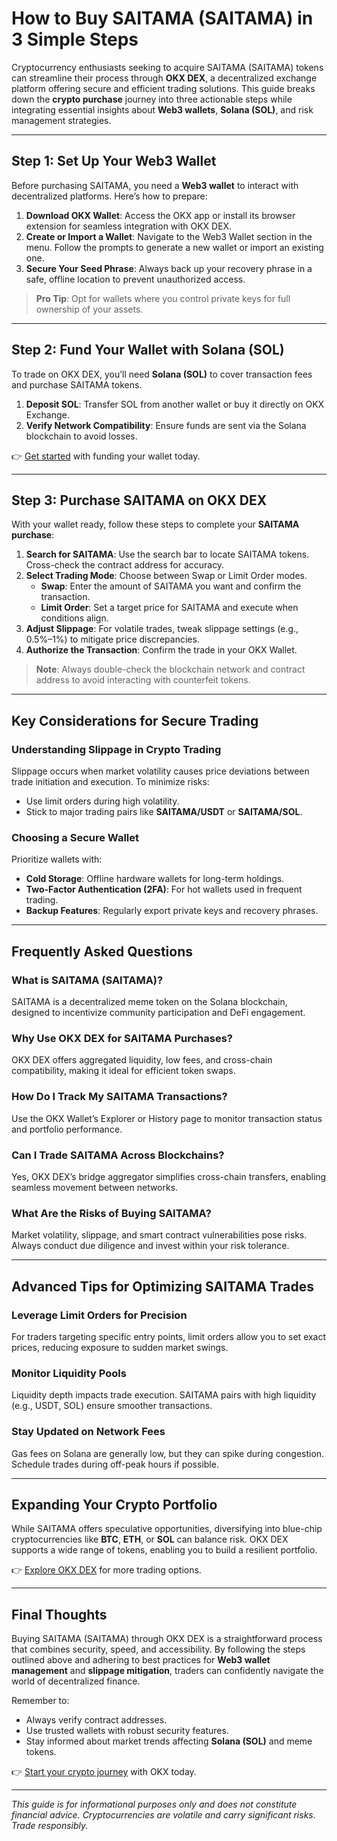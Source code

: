 # How to Buy SAITAMA (SAITAMA) in 3 Simple Steps  

Cryptocurrency enthusiasts seeking to acquire SAITAMA (SAITAMA) tokens can streamline their process through **OKX DEX**, a decentralized exchange platform offering secure and efficient trading solutions. This guide breaks down the **crypto purchase** journey into three actionable steps while integrating essential insights about **Web3 wallets**, **Solana (SOL)**, and risk management strategies.  

---

## Step 1: Set Up Your Web3 Wallet  

Before purchasing SAITAMA, you need a **Web3 wallet** to interact with decentralized platforms. Here’s how to prepare:  

1. **Download OKX Wallet**: Access the OKX app or install its browser extension for seamless integration with OKX DEX.  
2. **Create or Import a Wallet**: Navigate to the Web3 Wallet section in the menu. Follow the prompts to generate a new wallet or import an existing one.  
3. **Secure Your Seed Phrase**: Always back up your recovery phrase in a safe, offline location to prevent unauthorized access.  

> **Pro Tip**: Opt for wallets where you control private keys for full ownership of your assets.  

---

## Step 2: Fund Your Wallet with Solana (SOL)  

To trade on OKX DEX, you’ll need **Solana (SOL)** to cover transaction fees and purchase SAITAMA tokens.  

1. **Deposit SOL**: Transfer SOL from another wallet or buy it directly on OKX Exchange.  
2. **Verify Network Compatibility**: Ensure funds are sent via the Solana blockchain to avoid losses.  

👉 [Get started](https://bit.ly/okx-bonus) with funding your wallet today.  

---

## Step 3: Purchase SAITAMA on OKX DEX  

With your wallet ready, follow these steps to complete your **SAITAMA purchase**:  

1. **Search for SAITAMA**: Use the search bar to locate SAITAMA tokens. Cross-check the contract address for accuracy.  
2. **Select Trading Mode**: Choose between Swap or Limit Order modes.  
   - **Swap**: Enter the amount of SAITAMA you want and confirm the transaction.  
   - **Limit Order**: Set a target price for SAITAMA and execute when conditions align.  
3. **Adjust Slippage**: For volatile trades, tweak slippage settings (e.g., 0.5%–1%) to mitigate price discrepancies.  
4. **Authorize the Transaction**: Confirm the trade in your OKX Wallet.  

> **Note**: Always double-check the blockchain network and contract address to avoid interacting with counterfeit tokens.  

---

## Key Considerations for Secure Trading  

### Understanding Slippage in Crypto Trading  
Slippage occurs when market volatility causes price deviations between trade initiation and execution. To minimize risks:  
- Use limit orders during high volatility.  
- Stick to major trading pairs like **SAITAMA/USDT** or **SAITAMA/SOL**.  

### Choosing a Secure Wallet  
Prioritize wallets with:  
- **Cold Storage**: Offline hardware wallets for long-term holdings.  
- **Two-Factor Authentication (2FA)**: For hot wallets used in frequent trading.  
- **Backup Features**: Regularly export private keys and recovery phrases.  

---

## Frequently Asked Questions  

### What is SAITAMA (SAITAMA)?  
SAITAMA is a decentralized meme token on the Solana blockchain, designed to incentivize community participation and DeFi engagement.  

### Why Use OKX DEX for SAITAMA Purchases?  
OKX DEX offers aggregated liquidity, low fees, and cross-chain compatibility, making it ideal for efficient token swaps.  

### How Do I Track My SAITAMA Transactions?  
Use the OKX Wallet’s Explorer or History page to monitor transaction status and portfolio performance.  

### Can I Trade SAITAMA Across Blockchains?  
Yes, OKX DEX’s bridge aggregator simplifies cross-chain transfers, enabling seamless movement between networks.  

### What Are the Risks of Buying SAITAMA?  
Market volatility, slippage, and smart contract vulnerabilities pose risks. Always conduct due diligence and invest within your risk tolerance.  

---

## Advanced Tips for Optimizing SAITAMA Trades  

### Leverage Limit Orders for Precision  
For traders targeting specific entry points, limit orders allow you to set exact prices, reducing exposure to sudden market swings.  

### Monitor Liquidity Pools  
Liquidity depth impacts trade execution. SAITAMA pairs with high liquidity (e.g., USDT, SOL) ensure smoother transactions.  

### Stay Updated on Network Fees  
Gas fees on Solana are generally low, but they can spike during congestion. Schedule trades during off-peak hours if possible.  

---

## Expanding Your Crypto Portfolio  

While SAITAMA offers speculative opportunities, diversifying into blue-chip cryptocurrencies like **BTC**, **ETH**, or **SOL** can balance risk. OKX DEX supports a wide range of tokens, enabling you to build a resilient portfolio.  

👉 [Explore OKX DEX](https://bit.ly/okx-bonus) for more trading options.  

---

## Final Thoughts  

Buying SAITAMA (SAITAMA) through OKX DEX is a straightforward process that combines security, speed, and accessibility. By following the steps outlined above and adhering to best practices for **Web3 wallet management** and **slippage mitigation**, traders can confidently navigate the world of decentralized finance.  

Remember to:  
- Always verify contract addresses.  
- Use trusted wallets with robust security features.  
- Stay informed about market trends affecting **Solana (SOL)** and meme tokens.  

👉 [Start your crypto journey](https://bit.ly/okx-bonus) with OKX today.  

---

*This guide is for informational purposes only and does not constitute financial advice. Cryptocurrencies are volatile and carry significant risks. Trade responsibly.*